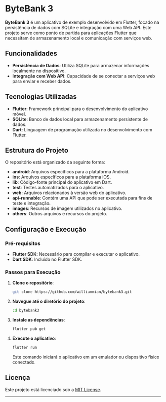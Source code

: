 # ByteBank 3

**ByteBank 3** é um aplicativo de exemplo desenvolvido em Flutter, focado na persistência de dados com SQLite e integração com uma Web API. Este projeto serve como ponto de partida para aplicações Flutter que necessitam de armazenamento local e comunicação com serviços web.

## Funcionalidades

- **Persistência de Dados**: Utiliza SQLite para armazenar informações localmente no dispositivo.
- **Integração com Web API**: Capacidade de se conectar a serviços web para enviar e receber dados.

## Tecnologias Utilizadas

- **Flutter**: Framework principal para o desenvolvimento do aplicativo móvel.
- **SQLite**: Banco de dados local para armazenamento persistente de dados.
- **Dart**: Linguagem de programação utilizada no desenvolvimento com Flutter.

## Estrutura do Projeto

O repositório está organizado da seguinte forma:

- **android**: Arquivos específicos para a plataforma Android.
- **ios**: Arquivos específicos para a plataforma iOS.
- **lib**: Código-fonte principal do aplicativo em Dart.
- **test**: Testes automatizados para o aplicativo.
- **web**: Arquivos relacionados à versão web do aplicativo.
- **api-runnable**: Contém uma API que pode ser executada para fins de teste e integração.
- **images**: Recursos de imagem utilizados no aplicativo.
- **others**: Outros arquivos e recursos do projeto.

## Configuração e Execução

### Pré-requisitos

- **Flutter SDK**: Necessário para compilar e executar o aplicativo.
- **Dart SDK**: Incluído no Flutter SDK.

### Passos para Execução

1. **Clone o repositório**:

   ```bash
   git clone https://github.com/williammian/bytebank3.git
   ```

2. **Navegue até o diretório do projeto**:

   ```bash
   cd bytebank3
   ```

3. **Instale as dependências**:

   ```bash
   flutter pub get
   ```

4. **Execute o aplicativo**:

   ```bash
   flutter run
   ```

   Este comando iniciará o aplicativo em um emulador ou dispositivo físico conectado.

## Licença

Este projeto está licenciado sob a [MIT License](LICENSE).

---



